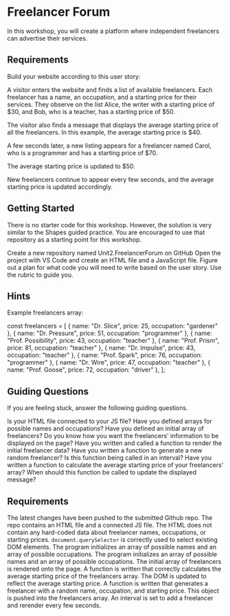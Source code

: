 # Freelancer Forum

In this workshop, you will create a platform where independent freelancers can advertise their services. 

## Requirements
Build your website according to this user story:

A visitor enters the website and finds a list of available freelancers. 
Each freelancer has a name, an occupation, and a starting price for their services. 
They observe on the list Alice, the writer with a starting price of $30, and Bob, who is a teacher, has a starting price of $50.

The visitor also finds a message that displays the average starting price of all the freelancers. In this example, the average starting price is $40.

A few seconds later, a new listing appears for a freelancer named Carol, who is a programmer and has a starting price of $70. 

The average starting price is updated to $50.

New freelancers continue to appear every few seconds, and the average starting price is updated accordingly.

## Getting Started

There is no starter code for this workshop. However, the solution is very similar to the Shapes guided practice. 
You are encouraged to use that repository as a starting point for this workshop.

Create a new repository named Unit2.FreelancerForum on GitHub
Open the project with VS Code and create an HTML file and a JavaScript file.
Figure out a plan for what code you will need to write based on the user story. Use the rubric to guide you.

## Hints

Example freelancers array:

const freelancers = [
  { name: "Dr. Slice", price: 25, occupation: "gardener" },
  { name: "Dr. Pressure", price: 51, occupation: "programmer" },
  { name: "Prof. Possibility", price: 43, occupation: "teacher" },
  { name: "Prof. Prism", price: 81, occupation: "teacher" },
  { name: "Dr. Impulse", price: 43, occupation: "teacher" },
  { name: "Prof. Spark", price: 76, occupation: "programmer" },
  { name: "Dr. Wire", price: 47, occupation: "teacher" },
  { name: "Prof. Goose", price: 72, occupation: "driver" },
];

## Guiding Questions
If you are feeling stuck, answer the following guiding questions.

Is your HTML file connected to your JS file?
Have you defined arrays for possible names and occupations?
Have you defined an initial array of freelancers?
Do you know how you want the freelancers' information to be displayed on the page?
Have you written and called a function to render the initial freelancer data?
Have you written a function to generate a new random freelancer?
Is this function being called in an interval?
Have you written a function to calculate the average starting price of your freelancers' array?
When should this function be called to update the displayed message?

## Requirements

The latest changes have been pushed to the submitted Github repo.
The repo contains an HTML file and a connected JS file.
The HTML does not contain any hard-coded data about freelancer names, occupations, or starting prices.
`document.querySelector` is correctly used to select existing DOM elements.
The program initializes an array of possible names and an array of possible occupations.
The program initializes an array of possible names and an array of possible occupations.
The initial array of freelancers is rendered onto the page.
A function is written that correctly calculates the average starting price of the freelancers array.
The DOM is updated to reflect the average starting price.
A function is written that generates a freelancer with a random name, occupation, and starting price. This object is pushed into the freelancers array.
An interval is set to add a freelancer and rerender every few seconds.
